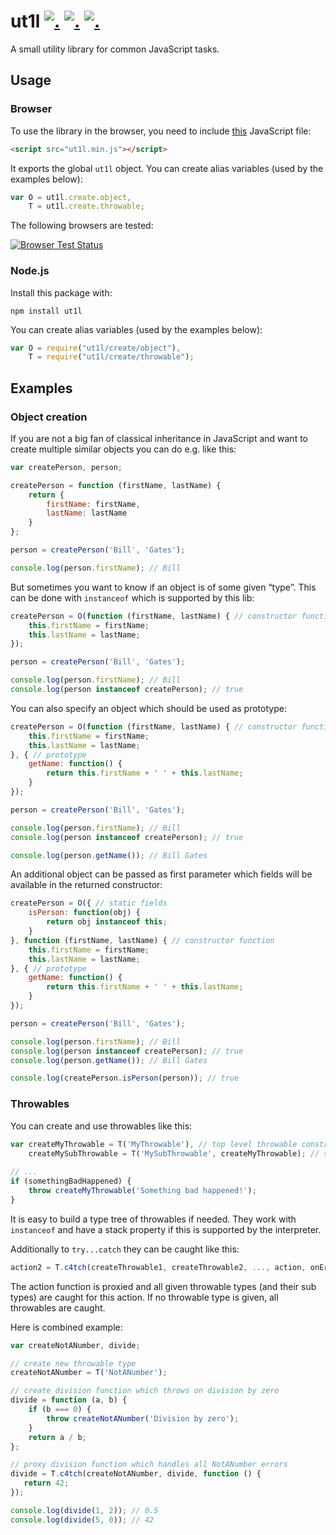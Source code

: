 ut1l [![.](https://badge.fury.io/js/ut1l.png)](http://badge.fury.io/js/ut1l) [![.](https://travis-ci.org/hhelwich/ut1l.png?branch=master)](https://travis-ci.org/hhelwich/ut1l) [![.](https://coveralls.io/repos/hhelwich/ut1l/badge.png?branch=master)](https://coveralls.io/r/hhelwich/ut1l?branch=master)
====

A small utility library for common JavaScript tasks.

Usage
-----

### Browser

To use the library in the browser, you need to include [this](https://raw.github.com/hhelwich/ut1l/master/dist/ut1l.min.js) JavaScript file:

```html
<script src="ut1l.min.js"></script>
```

It exports the global `ut1l` object. 
You can create alias variables (used by the examples below):

```javascript
var O = ut1l.create.object,
    T = ut1l.create.throwable;
```

The following browsers are tested:

[![Browser Test Status](https://saucelabs.com/browser-matrix/ut1l.svg)](https://saucelabs.com/u/ut1l)


### Node.js

Install this package with:

```
npm install ut1l
```

You can create alias variables (used by the examples below):

```javascript
var O = require("ut1l/create/object"),
    T = require("ut1l/create/throwable");
```


Examples
--------


### Object creation

If you are not a big fan of classical inheritance in JavaScript and want to create multiple similar objects you can do e.g. like this:

```javascript
var createPerson, person;

createPerson = function (firstName, lastName) {
    return {
        firstName: firstName,
        lastName: lastName
    }
};

person = createPerson('Bill', 'Gates');

console.log(person.firstName); // Bill
```

But sometimes you want to know if an object is of some given “type”. This can be done with `instanceof` which is supported by this lib:

```javascript
createPerson = O(function (firstName, lastName) { // constructor function
    this.firstName = firstName;
    this.lastName = lastName;
});

person = createPerson('Bill', 'Gates');

console.log(person.firstName); // Bill
console.log(person instanceof createPerson); // true
```

You can also specify an object which should be used as prototype:


```javascript
createPerson = O(function (firstName, lastName) { // constructor function
    this.firstName = firstName;
    this.lastName = lastName;
}, { // prototype
    getName: function() {
        return this.firstName + ' ' + this.lastName;
    }
});

person = createPerson('Bill', 'Gates');

console.log(person.firstName); // Bill
console.log(person instanceof createPerson); // true

console.log(person.getName()); // Bill Gates
```

An additional object can be passed as first parameter which fields will be available in the returned constructor:


```javascript
createPerson = O({ // static fields
    isPerson: function(obj) {
        return obj instanceof this;
    }
}, function (firstName, lastName) { // constructor function
    this.firstName = firstName;
    this.lastName = lastName;
}, { // prototype
    getName: function() {
        return this.firstName + ' ' + this.lastName;
    }
});

person = createPerson('Bill', 'Gates');

console.log(person.firstName); // Bill
console.log(person instanceof createPerson); // true
console.log(person.getName()); // Bill Gates

console.log(createPerson.isPerson(person)); // true
```


### Throwables

You can create and use throwables like this:

```javascript
var createMyThrowable = T('MyThrowable'), // top level throwable constructor
    createMySubThrowable = T('MySubThrowable', createMyThrowable); // sub throwable constructor
    
// ...
if (somethingBadHappened) {
    throw createMyThrowable('Something bad happened!');
}
```

It is easy to build a type tree of throwables if needed. They work with `instanceof` and have a stack property if this is supported by the interpreter.

Additionally to `try...catch` they can be caught like this:

```javascript
action2 = T.c4tch(createThrowable1, createThrowable2, ..., action, onError); 
```

The action function is proxied and all given throwable types (and their sub types) are caught for this action. If no throwable type is given, all throwables are caught.

Here is combined example:


```javascript
var createNotANumber, divide;

// create new throwable type
createNotANumber = T('NotANumber');

// create division function which throws on division by zero
divide = function (a, b) {
    if (b === 0) {
        throw createNotANumber('Division by zero');
    }
    return a / b;
};

// proxy division function which handles all NotANumber errors
divide = T.c4tch(createNotANumber, divide, function () {
   return 42;
});

console.log(divide(1, 2)); // 0.5
console.log(divide(5, 0)); // 42
```
